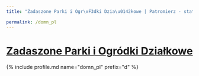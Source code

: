 ```yaml
---
title: "Zadaszone Parki i Ogr\xF3dki Dzia\u0142kowe | Patromierz - statystyki Patronite.pl"

permalink: /domn_pl
---
```


# [Zadaszone Parki i Ogródki Działkowe](https://patronite.pl/domn_pl)

{% include profile.md name="domn_pl" prefix="d" %}
